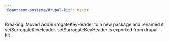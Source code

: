 ```yaml
---
'@pantheon-systems/drupal-kit': major
---
```


Breaking: Moved addSurrogateKeyHeader to a new package and renamed it setSurrogateKeyHeader.
setSurrogateKeyHeader is exported from drupal-kit
